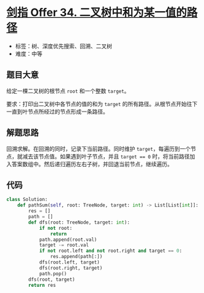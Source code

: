 # [剑指 Offer 34. 二叉树中和为某一值的路径](https://leetcode.cn/problems/er-cha-shu-zhong-he-wei-mou-yi-zhi-de-lu-jing-lcof/)

- 标签：树、深度优先搜索、回溯、二叉树
- 难度：中等

## 题目大意

给定一棵二叉树的根节点 `root` 和一个整数 `target`。

要求：打印出二叉树中各节点的值的和为 `target` 的所有路径。从根节点开始往下一直到叶节点所经过的节点形成一条路径。

## 解题思路

回溯求解。在回溯的同时，记录下当前路径。同时维护 `target`，每遍历到一个节点，就减去该节点值。如果遇到叶子节点，并且 `target == 0` 时，将当前路径加入答案数组中。然后递归遍历左右子树，并回退当前节点，继续遍历。

## 代码

```python
class Solution:
    def pathSum(self, root: TreeNode, target: int) -> List[List[int]]:
        res = []
        path = []
        def dfs(root: TreeNode, target: int):
            if not root:
                return
            path.append(root.val)
            target -= root.val
            if not root.left and not root.right and target == 0:
                res.append(path[:])
            dfs(root.left, target)
            dfs(root.right, target)
            path.pop()
        dfs(root, target)
        return res

```

